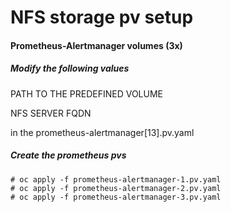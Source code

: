 # NFS storage pv setup

#### Prometheus-Alertmanager volumes (3x)

##### Modify the following values

PATH TO THE PREDEFINED VOLUME

NFS SERVER FQDN

in the prometheus-alertmanager[13].pv.yaml

##### Create the prometheus pvs
    # oc apply -f prometheus-alertmanager-1.pv.yaml
    # oc apply -f prometheus-alertmanager-2.pv.yaml
    # oc apply -f prometheus-alertmanager-3.pv.yaml
